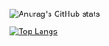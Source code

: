 ![Anurag's GitHub stats](https://github-readme-stats.vercel.app/api?username=Malin502&show_icons=true&theme=dracula&count_private=true&hide=contribs)

[![Top Langs](https://github-readme-stats.vercel.app/api/top-langs/?username=Malin502)](https://github.com/anuraghazra/github-readme-stats)
